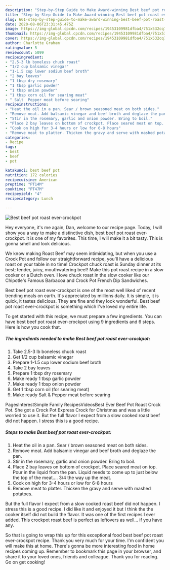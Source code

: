 ```yaml
---
description: "Step-by-Step Guide to Make Award-winning Best beef pot roast ever-crockpot"
title: "Step-by-Step Guide to Make Award-winning Best beef pot roast ever-crockpot"
slug: 661-step-by-step-guide-to-make-award-winning-best-beef-pot-roast-ever-crockpot
date: 2020-08-06T23:31:45.475Z
image: https://img-global.cpcdn.com/recipes/19453109981dfba4/751x532cq70/best-beef-pot-roast-ever-crockpot-recipe-main-photo.jpg
thumbnail: https://img-global.cpcdn.com/recipes/19453109981dfba4/751x532cq70/best-beef-pot-roast-ever-crockpot-recipe-main-photo.jpg
cover: https://img-global.cpcdn.com/recipes/19453109981dfba4/751x532cq70/best-beef-pot-roast-ever-crockpot-recipe-main-photo.jpg
author: Charlotte Graham
ratingvalue: 5
reviewcount: 5099
recipeingredient:
- "2.5-3 lb boneless chuck roast"
- "1/2 cup balsamic vinegar"
- "1-1.5 cup lower sodium beef broth"
- "2 bay leaves"
- "1 tbsp dry rosemary"
- "1 tbsp garlic powder"
- "1 tbsp onion powder"
- "1 tbsp corn oil for searing meat"
- " Salt  Pepper meat before searing"
recipeinstructions:
- "Heat the oil in a pan. Sear / brown seasoned meat on both sides."
- "Remove meat. Add balsamic vinegar and beef broth and deglaze the pan."
- "Stir in the rosemary, garlic and onion powder. Bring to boil."
- "Place 2 bay leaves on bottom of crockpot. Place seared meat on top. Pour in the liquid from the pan. Liquid needs to come up to just below the top of the meat.... 3/4 the way up the meat."
- "Cook on high for 3-4 hours or low for 6-8 hours"
- "Remove meat to platter. Thicken the gravy and serve with mashed potatoes."
categories:
- Recipe
tags:
- best
- beef
- pot

katakunci: best beef pot 
nutrition: 172 calories
recipecuisine: American
preptime: "PT14M"
cooktime: "PT47M"
recipeyield: "4"
recipecategory: Lunch

---
```



![Best beef pot roast ever-crockpot](https://img-global.cpcdn.com/recipes/19453109981dfba4/751x532cq70/best-beef-pot-roast-ever-crockpot-recipe-main-photo.jpg)

Hey everyone, it's me again, Dan, welcome to our recipe page. Today, I will show you a way to make a distinctive dish, best beef pot roast ever-crockpot. It is one of my favorites. This time, I will make it a bit tasty. This is gonna smell and look delicious.

We know making Roast Beef may seem intimidating, but when you use a Crock Pot and follow our straightforward recipe, you&#39;ll have a delicious roast on your table in no time! Crockpot chuck roast is Sunday dinner at its best; tender, juicy, mouthwatering beef! Make this pot roast recipe in a slow cooker or a Dutch oven. I love chuck roast in the slow cooker like our Chipotle&#39;s Famous Barbacoa and Crock Pot French Dip Sandwiches.

Best beef pot roast ever-crockpot is one of the most well liked of recent trending meals on earth. It's appreciated by millions daily. It is simple, it is quick, it tastes delicious. They are fine and they look wonderful. Best beef pot roast ever-crockpot is something which I've loved my entire life.


To get started with this recipe, we must prepare a few ingredients. You can have best beef pot roast ever-crockpot using 9 ingredients and 6 steps. Here is how you cook that.

<!--inarticleads1-->

##### The ingredients needed to make Best beef pot roast ever-crockpot:

1. Take 2.5-3 lb boneless chuck roast
1. Get 1/2 cup balsamic vinegar
1. Prepare 1-1.5 cup lower sodium beef broth
1. Take 2 bay leaves
1. Prepare 1 tbsp dry rosemary
1. Make ready 1 tbsp garlic powder
1. Make ready 1 tbsp onion powder
1. Get 1 tbsp corn oil (for searing meat)
1. Make ready  Salt &amp; Pepper meat before searing


PagesInterestSimple Family RecipesVideosBest Ever Beef Pot Roast Crock Pot. She got a Crock Pot Express Crock for Christmas and was a little worried to use it. But the full flavor I expect from a slow cooked roast beef did not happen. I stress this is a good recipe. 

<!--inarticleads2-->

##### Steps to make Best beef pot roast ever-crockpot:

1. Heat the oil in a pan. Sear / brown seasoned meat on both sides.
1. Remove meat. Add balsamic vinegar and beef broth and deglaze the pan.
1. Stir in the rosemary, garlic and onion powder. Bring to boil.
1. Place 2 bay leaves on bottom of crockpot. Place seared meat on top. Pour in the liquid from the pan. Liquid needs to come up to just below the top of the meat.... 3/4 the way up the meat.
1. Cook on high for 3-4 hours or low for 6-8 hours
1. Remove meat to platter. Thicken the gravy and serve with mashed potatoes.


But the full flavor I expect from a slow cooked roast beef did not happen. I stress this is a good recipe. I did like it and enjoyed it but I think the the cooker itself did not build the flavor. It was one of the first recipes I ever added. This crockpot roast beef is perfect as leftovers as well… if you have any. 

So that is going to wrap this up for this exceptional food best beef pot roast ever-crockpot recipe. Thank you very much for your time. I'm confident you will make this at home. There's gonna be more interesting food in home recipes coming up. Remember to bookmark this page in your browser, and share it to your loved ones, friends and colleague. Thank you for reading. Go on get cooking!
